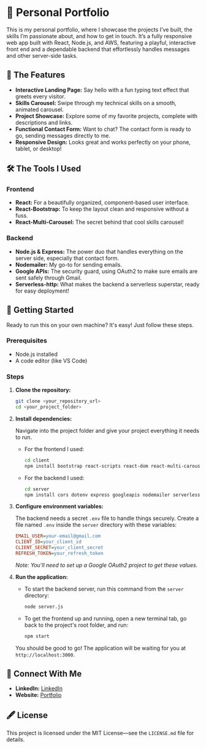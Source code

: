 # 🌸 Personal Portfolio

This is my personal portfolio, where I showcase the projects I’ve built, the skills I’m passionate about, and how to get in touch. It’s a fully responsive web app built with React, Node.js, and AWS, featuring a playful, interactive front end and a dependable backend that effortlessly handles messages and other server-side tasks.

## 🌱 The Features

* **Interactive Landing Page:** Say hello with a fun typing text effect that greets every visitor.
* **Skills Carousel:** Swipe through my technical skills on a smooth, animated carousel.
* **Project Showcase:** Explore some of my favorite projects, complete with descriptions and links.
* **Functional Contact Form:** Want to chat? The contact form is ready to go, sending messages directly to me.
* **Responsive Design:** Looks great and works perfectly on your phone, tablet, or desktop!

## 🛠️ The Tools I Used

### Frontend

* **React:** For a beautifully organized, component-based user interface.
* **React-Bootstrap:** To keep the layout clean and responsive without a fuss.
* **React-Multi-Carousel:** The secret behind that cool skills carousel!

### Backend

* **Node.js & Express:** The power duo that handles everything on the server side, especially that contact form.
* **Nodemailer:** My go-to for sending emails.
* **Google APIs:** The security guard, using OAuth2 to make sure emails are sent safely through Gmail.
* **Serverless-http:** What makes the backend a serverless superstar, ready for easy deployment!

## 🚀 Getting Started

Ready to run this on your own machine? It's easy! Just follow these steps.

### Prerequisites

* Node.js installed
* A code editor (like VS Code)

### Steps

1.  **Clone the repository:**
    ```bash
    git clone <your_repository_url>
    cd <your_project_folder>
    ```

2.  **Install dependencies:**

    Navigate into the project folder and give your project everything it needs to run.

    * For the frontend I used:
        ```bash
        cd client
        npm install bootstrap react-scripts react-dom react-multi-carousel
        ```

    * For the backend I used:
        ```bash
        cd server
        npm install cors dotenv express googleapis nodemailer serverless-http
        ```

3.  **Configure environment variables:**

    The backend needs a secret `.env` file to handle things securely. Create a file named `.env` inside the `server` directory with these variables:

    ```ini
    EMAIL_USER=your-email@gmail.com
    CLIENT_ID=your_client_id
    CLIENT_SECRET=your_client_secret
    REFRESH_TOKEN=your_refresh_token
    ```

    *Note: You'll need to set up a Google OAuth2 project to get these values.*

4.  **Run the application:**

    * To start the backend server, run this command from the `server` directory:
        ```bash
        node server.js
        ```

    * To get the frontend up and running, open a new terminal tab, go back to the project's root folder, and run:
        ```bash
        npm start
        ```

    You should be good to go! The application will be waiting for you at `http://localhost:3000`.

## 💌 Connect With Me

* **LinkedIn:** [LinkedIn](https://www.linkedin.com/in/erika-cole-398a37189)
* **Website:** [Portfolio](http://ecole-portfolio-2025.s3-website.us-east-2.amazonaws.com)

## 🖋️ License

This project is licensed under the MIT License—see the `LICENSE.md` file for details.
